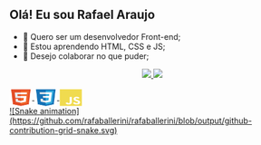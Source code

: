 ## Olá! Eu sou Rafael Araujo
- 👀 Quero ser um desenvolvedor Front-end;
- 🌱 Estou aprendendo HTML, CSS e JS;
- 💞️ Desejo colaborar no que puder;
<div align="center">
  <a href="https://github.com/Rafitch">
  <img height="180em" src="https://github-readme-stats.vercel.app/api?username=Rafitch&show_icons=true&theme=dracula&include_all_commits=true&count_private=true"/>
  <img height="180em" src="https://github-readme-stats.vercel.app/api/top-langs/?username=Rafitch&layout=compact&langs_count=7&theme=dracula"/>
</div>

<div style="display: inline_block"><br>
 
  
  <img align="center" alt="Rafa-HTML" height="30" width="40" src="https://raw.githubusercontent.com/devicons/devicon/master/icons/html5/html5-original.svg">
  <img align="center" alt="Rafa-CSS" height="30" width="40" src="https://raw.githubusercontent.com/devicons/devicon/master/icons/css3/css3-original.svg">
  <img align="center" alt="Rafa-Js" height="30" width="40" src="https://raw.githubusercontent.com/devicons/devicon/master/icons/javascript/javascript-plain.svg">
 </div>
 
 <div>
  ![Snake animation](https://github.com/rafaballerini/rafaballerini/blob/output/github-contribution-grid-snake.svg)
 </div> 
 
